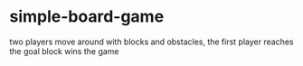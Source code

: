 # simple-board-game
 two players move around with blocks and obstacles, the first player reaches the goal block wins the game
